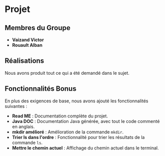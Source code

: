 # Projet

## Membres du Groupe

- **Vaizand Victor**
- **Rouault Alban**

## Réalisations

Nous avons produit tout ce qui a été demandé dans le sujet.

## Fonctionnalités Bonus

En plus des exigences de base, nous avons ajouté les fonctionnalités suivantes :

- **Read ME** : Documentation complète du projet.
- **Java DOC** : Documentation Java générée, avec tout le code commenté en anglais.
- **mkdir amélioré** : Amélioration de la commande `mkdir`.
- **Trier ls dans l'ordre** : Fonctionnalité pour trier les résultats de la commande `ls`.
- **Mettre le chemin actuel** : Affichage du chemin actuel dans le terminal.